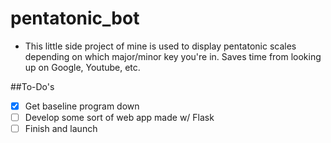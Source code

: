 # pentatonic_bot
  * This little side project of mine is used to display pentatonic scales depending on which major/minor key you're in. Saves    time from looking up on Google, Youtube, etc.
  
##To-Do's
- [x] Get baseline program down
- [ ] Develop some sort of web app made w/ Flask
- [ ] Finish and launch
